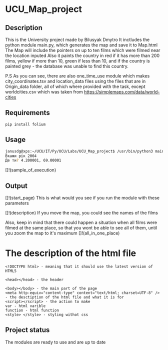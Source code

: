 # UCU_Map_project


## Description
This is the University project made by Bilusyak Dmytro
It inctludes the python module main.py, which generates the map and save it to Map.html
The Map will include the pointers on up to ten films which were filmed near the location inputed
Also it paints the country in red if it has more than 200 films, yellow if more than 10, green if less than 10, 
and if the country is painted grey - the database was unable to find this country.


P.S As you can see, there are also one_time_use module which makes city_coordinates.tsv 
and location_data files using the files that are in Origin_data folder, all of which where provided 
with the task, except worldcities.csv which was taken from https://simplemaps.com/data/world-cities

## Requirements 
```
pip install folium
```

## Usage
```bash
janusdg@xps:~/UCU/IT/Py/UCU/Labs/UCU_Map_project$ /usr/bin/python3 main.py
Вкажи рік 2004
Де ти? 4.200001, 69.00001

```
[]!(sample_of_execution)

## Output 
[]!(start_page)
This is what would you see if you run the module with these parameters

[]!(description)
If you move the map, you could see the names of the films

Also, keep in mind that there could happen a situation when all films were filmed at the same place, 
so that you wont be able to see all of them, until you zoom the map to it's maximum
[]!(all_in_one_place)



# The description of the html file
```
<!DOCTYPE html> - meaning that it should use the latest version of HTML5 

<head></head> - the header   

<body></body> - the main part of the page
<meta http-equiv="content-type" content="text/html; charset=UTF-8" /> - the desctiption of the html file and what it is for
<script></script> - the action to make
var - html varible
function - html function
<style> </style> - styling withot css
```
 
## Project status
The modules are ready to use and are up to date
